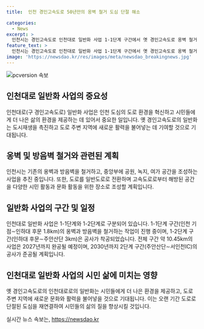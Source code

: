 ```yaml
---
title:  인천 경인고속도로 50년만의 옹벽 철거 도심 단절 해소

categories:
  - News
excerpt: >
  인천시는 경인고속도로 인천대로 일반화 사업 1-1단계 구간에서 옛 경인고속도로 옹벽 철거 기념식을 열었다. 옹벽과 방음벽을 철거하고 공원·녹지·여가 공간으로 조성하여 도시재생을 추진 중이며, 1-1단계 완공 후 1-2단계, 2단계 구간까지 완공 예정이다. 인천시장은 이를 통해 인천 도심을 잇는 출발점으로 기대하고 있다. (150자)
feature_text: >
  인천시는 경인고속도로 인천대로 일반화 사업 1-1단계 구간에서 옛 경인고속도로 옹벽 철거 기념식을 열었다. 옹벽과 방음벽을 철거하고 공원·녹지·여가 공간으로 조성하여 도시재생을 추진 중이며, 1-1단계 완공 후 1-2단계, 2단계 구간까지 완공 예정이다. 인천시장은 이를 통해 인천 도심을 잇는 출발점으로 기대하고 있다. (150자)
image: 'https://newsdao.kr/res/images/meta/newsdao_breakingnews.jpg'
---
```


<p><img src="https://newsdao.kr/res/images/meta/newsdao_breakingnews.jpg" alt="pcversion 속보" /></p>

<h2 data-ke-size="size26">인천대로 일반화 사업의 중요성</h2>

<p data-ke-size="size16">인천대로(구 경인고속도로) 일반화 사업은 인천 도심의 도로 환경을 혁신하고 시민들에게 더 나은 삶의 환경을 제공하는 데 있어서 중요한 일입니다. 옛 경인고속도로의 일반화는 도시재생을 촉진하고 도로 주변 지역에 새로운 활력을 불어넣는 데 기여할 것으로 기대됩니다.</p>

<h2 data-ke-size="size26">옹벽 및 방음벽 철거와 관련된 계획</h2>

<p data-ke-size="size16">인천시는 기존의 옹벽과 방음벽을 철거하고, 중앙부에 공원, 녹지, 여가 공간을 조성하는 사업을 추진 중입니다. 또한, 도로를 일반도로로 전환하며 고속도로로부터 해방된 공간을 다양한 시민 활동과 문화 활동을 위한 장소로 조성할 계획입니다.</p>

<h2 data-ke-size="size26">일반화 사업의 구간 및 일정</h2>

<p data-ke-size="size16">인천대로 일반화 사업은 1-1단계와 1-2단계로 구분되어 있습니다. 1-1단계 구간(인천 기점∼인하대 후문 1.8km)의 옹벽과 방음벽을 철거하는 작업이 진행 중이며, 1-2단계 구간(인하대 후문∼주안산단 3km)은 공사가 착공되었습니다. 전체 구간 약 10.45km의 사업은 2027년까지 완공될 예정이며, 2030년까지 2단계 구간(주안산단∼서인천IC)의 공사가 준공될 계획입니다.</p>

<h2 data-ke-size="size26">인천대로 일반화 사업의 시민 삶에 미치는 영향</h2>

<p data-ke-size="size16">옛 경인고속도로의 인천대로로의 일반화는 시민들에게 더 나은 환경을 제공하고, 도로 주변 지역에 새로운 문화와 활력을 불어넣을 것으로 기대됩니다. 이는 오랜 기간 도로로 단절된 도심을 재연결하여 시민들의 삶의 질을 향상시킬 것입니다.</p>
실시간 뉴스 속보는, <a href="https://newsdao.kr" rel="dofollow">https://newsdao.kr</a>


